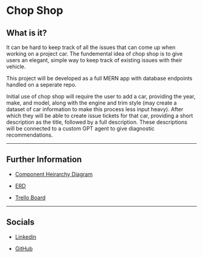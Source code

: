 # Chop Shop

## What is it?

It can be hard to keep track of all the issues that can come up when working on a project car. The fundemental idea of chop shop is to give users an elegant, simple way to keep track of existing issues with their vehicle.

This project will be developed as a full MERN app with database endpoints handled on a seperate repo.

Initial use of chop shop will require the user to add a car, providing the year, make, and model, along with the engine and trim style (may create a dataset of car information to make this process less input heavy). After which they will be able to create issue tickets for that car, providing a short description as the title, followed by a full description. These descriptions will be connected to a custom GPT agent to give diagnostic recommendations.

***
## Further Information

- [Component Heirarchy Diagram](https://lucid.app/lucidchart/5061245b-dbd0-4b7e-9f5f-3414531562fa/edit?viewport_loc=-576%2C-52%2C3328%2C1602%2C0_0&invitationId=inv_cea4f554-d905-4386-b1cc-ea7fe2835dc0)

- [ERD](https://drive.google.com/file/d/1-z1vhkrV3229n7FBrTgdA7GPthakNb3F/view?usp=sharing)

- [Trello Board](https://trello.com/invite/b/s6opQJIB/ATTI33bc4c48ffa9eb8c40dfe02cb74c98b9242E4FA2/chop-shop)

***
## Socials

- [Linkedin](https://www.linkedin.com/in/caleb-hayden-developer/)

- [GitHub](https://github.com/chayden1009)